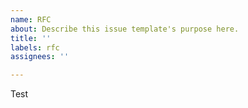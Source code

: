 ```yaml
---
name: RFC
about: Describe this issue template's purpose here.
title: ''
labels: rfc
assignees: ''

---
```


Test
